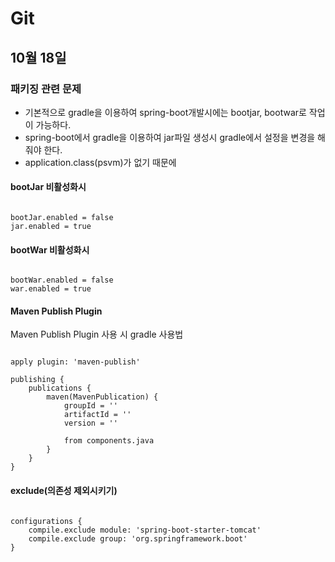 # Git

## 10월 18일

### 패키징 관련 문제
* 기본적으로 gradle을 이용하여 spring-boot개발시에는 bootjar, bootwar로 작업이 가능하다.
* spring-boot에서 gradle을 이용하여 jar파일 생성시 gradle에서 설정을 변경을 해줘야 한다.
* application.class(psvm)가 없기 때문에

#### bootJar 비활성화시
<pre><code>
bootJar.enabled = false
jar.enabled = true
</pre></code>

#### bootWar 비활성화시
<pre><code>
bootWar.enabled = false
war.enabled = true
</pre></code>

#### Maven Publish Plugin
Maven Publish Plugin 사용 시 gradle 사용법
<pre><code>
apply plugin: 'maven-publish'

publishing {
    publications {
        maven(MavenPublication) {
            groupId = ''
            artifactId = ''
            version = ''

            from components.java
        }
    }
}
</pre></code>

#### exclude(의존성 제외시키기)
<pre><code>
configurations {
    compile.exclude module: 'spring-boot-starter-tomcat'
    compile.exclude group: 'org.springframework.boot'
}
</pre></code>